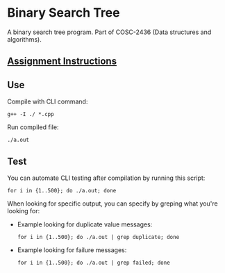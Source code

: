 # Binary Search Tree
A binary search tree program. Part of COSC-2436 (Data structures and algorithms).

## [Assignment Instructions](./Assignment8BinarySearchTree.pdf)

## Use

Compile with CLI command:
```shell
g++ -I ./ *.cpp
```

Run compiled file:

```shell
./a.out
```

## Test

You can automate CLI testing after compilation by running this script:

```shell
for i in {1..500}; do ./a.out; done
```

When looking for specific output, you can specify by greping what you're looking for:

- Example looking for duplicate value messages:
    ```shell
    for i in {1..500}; do ./a.out | grep duplicate; done
    ```
- Example looking for failure messages:
    ```shell
    for i in {1..500}; do ./a.out | grep failed; done
    ```
